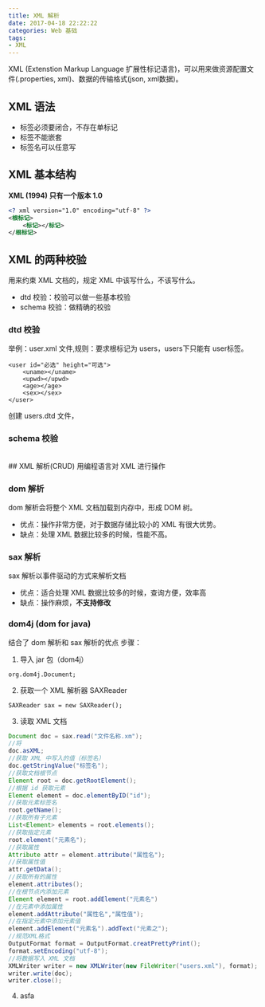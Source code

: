 ```yaml
---
title: XML 解析
date: 2017-04-18 22:22:22
categories: Web 基础
tags: 
- XML
---
```


XML (Extenstion Markup Language 扩展性标记语言)，可以用来做资源配置文件(.properties, xml)、数据的传输格式(json, xml数据)。

<!--more-->

## XML 语法
- 标签必须要闭合，不存在单标记
- 标签不能嵌套
- 标签名可以任意写

## XML 基本结构
**XML (1994) 只有一个版本 1.0**
```XML
<? xml version="1.0" encoding="utf-8" ?>
<根标记>
	<标记></标记>
</根标记>
```

## XML 的两种校验
用来约束 XML 文档的，规定 XML 中该写什么，不该写什么。
- dtd 校验：校验可以做一些基本校验
- schema 校验：做精确的校验

### dtd 校验
举例：user.xml 文件,规则：要求根标记为 users，users下只能有 user标签。
<users>
	
	<user id="必选" height="可选">
		<uname></uname>
		<upwd></upwd>
		<age></age>
		<sex></sex>
	</user>
</users>

创建 users.dtd 文件，

### schema 校验

<br/>
## XML 解析(CRUD)
用编程语言对 XML 进行操作

### dom 解析
dom 解析会将整个 XML 文档加载到内存中，形成 DOM 树。
- 优点：操作非常方便，对于数据存储比较小的 XML 有很大优势。
- 缺点：处理 XML 数据比较多的时候，性能不高。

### sax 解析
sax 解析以事件驱动的方式来解析文档
- 优点：适合处理 XML 数据比较多的时候，查询方便，效率高
- 缺点：操作麻烦，**不支持修改**

### dom4j (dom for java)
结合了 dom 解析和 sax 解析的优点
步骤：
1. 导入 jar 包（dom4j）
```
org.dom4j.Document;
```
2. 获取一个 XML 解析器 SAXReader
```
SAXReader sax = new SAXReader();
```
3. 读取 XML 文档
```Java
Document doc = sax.read("文件名称.xm");
//将 
doc.asXML;
//获取 XML 中写入的值（标签名）
doc.getStringValue("标签名");
//获取文档根节点
Element root = doc.getRootElement();
//根据 id 获取元素
Element element = doc.elementByID("id");
//获取元素标签名
root.getName();
//获取所有子元素
List<Element> elements = root.elements();
//获取指定元素
root.element("元素名");
//获取属性
Attribute attr = element.attribute("属性名");
//获取属性值
attr.getData();
//获取所有的属性
element.attributes();
//在根节点内添加元素
Element element = root.addElement("元素名")
//在元素中添加属性
element.addAttribute("属性名","属性值");
//在指定元素中添加元素值
element.addElement("元素名").addText("元素之");
//规范XML格式
OutputFormat format = OutputFormat.creatPrettyPrint();
format.setEncoding("utf-8");
//将数据写入 XML 文档
XMLWriter writer = new XMLWriter(new FileWriter("users.xml"), format);
writer.write(doc);
writer.close();
```

4. asfa